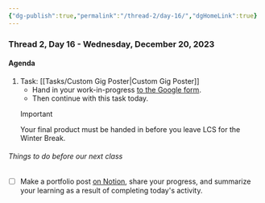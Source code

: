 ```yaml
---
{"dg-publish":true,"permalink":"/thread-2/day-16/","dgHomeLink":true}
---
```


### Thread 2, Day 16 - Wednesday, December 20, 2023
#### Agenda
1. Task: [[Tasks/Custom Gig Poster\|Custom Gig Poster]]
	- Hand in your work-in-progress [to the Google form](https://docs.google.com/forms/d/e/1FAIpQLScYEG6oLgAFN9DR16LC10Hkie5T75342qqwgCTxrKWbZ-GYLA/viewform).
	- Then continue with this task today.
	> [!IMPORTANT]
	> Your final product must be handed in before you leave LCS for the Winter Break.

###### Things to do before our next class
- [ ] Make a portfolio post [on Notion](https://notion.so), share your progress, and summarize your learning as a result of completing today's activity.